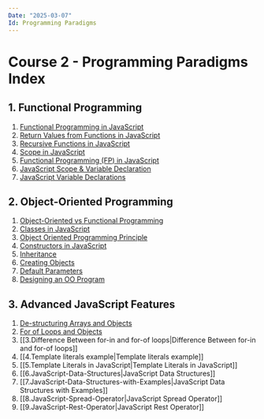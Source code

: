 ```yaml
---
Date: "2025-03-07"
Id: Programming Paradigms
---
```


# Course 2 - Programming Paradigms Index

<!--toc:start-->

## 1. Functional Programming

1. [Functional Programming in JavaScript](1.Functional%20Programming/1.Functional%20Programming%20in%20JavaScript.md)
2. [Return Values from Functions in JavaScript](1.Functional%20Programming/2.Return%20Values%20from%20Functions%20in%20JavaScript.md)
3. [Recursive Functions in JavaScript](1.Functional%20Programming/3.Recursive%20Functions%20in%20JavaScript.md)
4. [Scope in JavaScript](1.Functional%20Programming/4.Scope%20in%20JavaScript.md)
5. [Functional Programming (FP) in JavaScript](<1.Functional%20Programming/5.Functional%20Programming%20(FP)%20in%20JavaScript.md>)
6. [JavaScript Scope & Variable Declaration](1.Functional%20Programming/6.JavaScript%20Scope%20&%20Variable%20Declaration.md)
7. [JavaScript Variable Declarations](1.Functional%20Programming/7.JavaScript%20Variable%20Declarations.md)

## 2. Object-Oriented Programming

1. [Object-Oriented vs Functional Programming](2.Object%20Oriented%20Programming/1.Object-Oriented%20vs%20Functional%20Programming.md)
2. [Classes in JavaScript](2.Object%20Oriented%20Programming/2.Classes%20in%20JavaScript.md)
3. [Object Oriented Programming Principle](2.Object%20Oriented%20Programming/3.Object%20Oriented%20Programming%20Principle.md)
4. [Constructors in JavaScript](2.Object%20Oriented%20Programming/4.Constructors%20in%20JavaScript.md)
5. [Inheritance](2.Object%20Oriented%20Programming/5.Inheritance.md)
6. [Creating Objects](2.Object%20Oriented%20Programming/6.Creating%20Objects.md)
7. [Default Parameters](2.Object%20Oriented%20Programming/7.Default%20Parameters.md)
8. [Designing an OO Program](2.Object%20Oriented%20Programming/8.Designing%20an%20OO%20Program.md)

## 3. Advanced JavaScript Features

1. [De-structuring Arrays and Objects](3.Advanced%20JavaScript%20Features/1.De-structuring%20arrays%20and%20objects.md)
2. [For of Loops and Objects](3.Advanced%20JavaScript%20Features/2.For%20of%20loops%20and%20objects.md)
3. [[3.Difference Between for-in and for-of loops|Difference Between for-in and for-of loops]]
4. [[4.Template literals example|Template literals example]]
5. [[5.Template Literals in JavaScript|Template Literals in JavaScript]]
6. [[6.JavaScript-Data-Structures|JavaScript Data Structures]]
7. [[7.JavaScript-Data-Structures-with-Examples|JavaScript Data Structures with Examples]]
8. [[8.JavaScript-Spread-Operator|JavaScript Spread Operator]]
9. [[9.JavaScript-Rest-Operator|JavaScript Rest Operator]]
<!--toc:end-->
